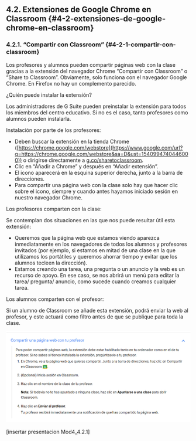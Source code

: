 ## 4.2\. Extensiones de Google Chrome en Classroom {#4-2-extensiones-de-google-chrome-en-classroom}

###  4.2.1\. “Compartir con Classroom” {#4-2-1-compartir-con-classroom}

Los profesores y alumnos pueden compartir páginas web con la clase gracias a la extensión del navegador Chrome “Compartir con Classroom” o “Share to Classroom”.  Obviamente, solo funciona con el navegador Google Chrome. En Firefox no hay un complemento parecido.

¿Quién puede instalar la extensión?

Los administradores de G Suite pueden preinstalar la extensión para todos los miembros del centro educativo. Si no es el caso, tanto profesores como alumnos pueden instalarla.

Instalación por parte de los profesores:

*   Deben buscar la extensión en la tienda Chrome ([https://chrome.google.com/webstore](https://www.google.com/url?q=https://chrome.google.com/webstore&sa=D&ust=1540994740446000)) o dirigirse directamente a [g.co/sharetoclassroom](https://www.google.com/url?q=https://g.co/sharetoclassroom&sa=D&ust=1540994740447000).
*   Clic en “Añadir a Chrome” y después en “Añadir extensión”.
*   El icono aparecerá en la esquina superior derecha, junto a la barra de direcciones.
*   Para compartir una página web con la clase solo hay que hacer clic sobre el icono, siempre y cuando antes hayamos iniciado sesión en nuestro navegador Chrome.

Los profesores comparten con la clase:

Se contemplan dos situaciones en las que nos puede resultar útil esta extensión:

*   Queremos que la página web que estamos viendo aparezca inmediatamente en los navegadores de todos los alumnos y profesores invitados (por ejemplo, si estamos en mitad de una clase en la que utilizamos los portátiles y queremos ahorrar tiempo y evitar que los alumnos tecleen la dirección).
*   Estamos creando una tarea, una pregunta o un anuncio y la web es un recurso de apoyo. En ese caso, se nos abrirá un menú para editar la tarea/ pregunta/ anuncio, como sucede cuando creamos cualquier tarea.

Los alumnos comparten con el profesor:

Si un alumno de Classroom se añade esta extensión, podrá enviar la web al profesor, y este actuará como filtro antes de que se publique para toda la clase.

![](../images/image27.png)

[insertar presentacion Mod4_4.2.1]